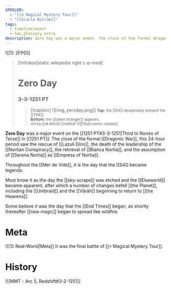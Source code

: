 ```yaml
---
SPOILER:
  - "[[⍟ Magical Mystery Tour]]"
  - "[[Scarla Nitrum]]"
tags:
  - timeline/event
  - has_glossary_entry
description: Zero Day was a major event. The close of the formal Dragonic War, this 24-hour period saw the rescue and curing of Linnaeus Dino, and the death of the leadership of the Nortian Conspiracy.
---
```

![[⎋ 2FPG]]
>[!infobox|static wikipedia right c-p-med]
># Zero Day
>### 3-3-1251 PT
>>[!caption]
>>![[img_zeroday.png]]
>><small>**Top:** the [[S4]] desperately prevent the [[TPK]]. <br>**Bottom:** the [[tailed stranger]] appears.<br>*Art by [[✼ World Credits#^21f7bd|cosmic-novas]].*</small>

**Zero Day** was a major event on the [[1251 PT#3-3-1251|Third to Nones of Terze]] in [[1251 PT]]. The close of the formal [[Dragonic War]], this 24-hour period saw the rescue of [[Lazuli Dino]], the death of the leadership of the [[Nortian Conspiracy]], the retrieval of [[Bianca Nortia]], and the assumption of [[Serena Nortia]] as [[Empress of Nortia]]. 

Throughout the [[Mer de Vide]], it is the day that the [[S4]] became legends. 

Most know it as the day the [[sky-scrape]] was etched and the [[Elseworld]] became apparent, after which a number of changes befell [[the Planet]], including the [[Umbraid]] and the [[Väräh]] beginning to return to [[the Heavens]].

Some believe it was the day that the [[End Times]] began, as shortly thereafter [[new magic]] began to spread like wildfire.

# Meta

![[⎋ Real-World|Meta]]
It was the final battle of [[⍟ Magical Mystery Tour]].

# History

![[MMT - Arc 5, Redshift#3-2-1251]]